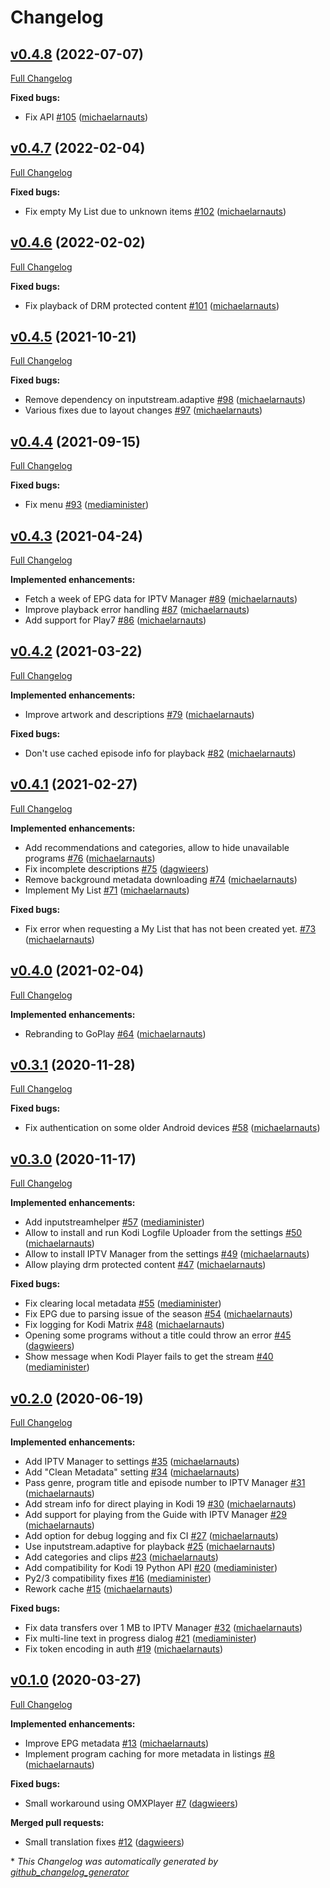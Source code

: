 # Changelog

## [v0.4.8](https://github.com/add-ons/plugin.video.viervijfzes/tree/v0.4.8) (2022-07-07)

[Full Changelog](https://github.com/add-ons/plugin.video.viervijfzes/compare/v0.4.7...v0.4.8)

**Fixed bugs:**

- Fix API [\#105](https://github.com/add-ons/plugin.video.viervijfzes/pull/105) ([michaelarnauts](https://github.com/michaelarnauts))

## [v0.4.7](https://github.com/add-ons/plugin.video.viervijfzes/tree/v0.4.7) (2022-02-04)

[Full Changelog](https://github.com/add-ons/plugin.video.viervijfzes/compare/v0.4.6...v0.4.7)

**Fixed bugs:**

- Fix empty My List due to unknown items [\#102](https://github.com/add-ons/plugin.video.viervijfzes/pull/102) ([michaelarnauts](https://github.com/michaelarnauts))

## [v0.4.6](https://github.com/add-ons/plugin.video.viervijfzes/tree/v0.4.6) (2022-02-02)

[Full Changelog](https://github.com/add-ons/plugin.video.viervijfzes/compare/v0.4.5...v0.4.6)

**Fixed bugs:**

- Fix playback of DRM protected content [\#101](https://github.com/add-ons/plugin.video.viervijfzes/pull/101) ([michaelarnauts](https://github.com/michaelarnauts))

## [v0.4.5](https://github.com/add-ons/plugin.video.viervijfzes/tree/v0.4.5) (2021-10-21)

[Full Changelog](https://github.com/add-ons/plugin.video.viervijfzes/compare/v0.4.4...v0.4.5)

**Fixed bugs:**

- Remove dependency on inputstream.adaptive [\#98](https://github.com/add-ons/plugin.video.viervijfzes/pull/98) ([michaelarnauts](https://github.com/michaelarnauts))
- Various fixes due to layout changes [\#97](https://github.com/add-ons/plugin.video.viervijfzes/pull/97) ([michaelarnauts](https://github.com/michaelarnauts))

## [v0.4.4](https://github.com/add-ons/plugin.video.viervijfzes/tree/v0.4.4) (2021-09-15)

[Full Changelog](https://github.com/add-ons/plugin.video.viervijfzes/compare/v0.4.3...v0.4.4)

**Fixed bugs:**

- Fix menu [\#93](https://github.com/add-ons/plugin.video.viervijfzes/pull/93) ([mediaminister](https://github.com/mediaminister))

## [v0.4.3](https://github.com/add-ons/plugin.video.viervijfzes/tree/v0.4.3) (2021-04-24)

[Full Changelog](https://github.com/add-ons/plugin.video.viervijfzes/compare/v0.4.2...v0.4.3)

**Implemented enhancements:**

- Fetch a week of EPG data for IPTV Manager [\#89](https://github.com/add-ons/plugin.video.viervijfzes/pull/89) ([michaelarnauts](https://github.com/michaelarnauts))
- Improve playback error handling [\#87](https://github.com/add-ons/plugin.video.viervijfzes/pull/87) ([michaelarnauts](https://github.com/michaelarnauts))
- Add support for Play7 [\#86](https://github.com/add-ons/plugin.video.viervijfzes/pull/86) ([michaelarnauts](https://github.com/michaelarnauts))

## [v0.4.2](https://github.com/add-ons/plugin.video.viervijfzes/tree/v0.4.2) (2021-03-22)

[Full Changelog](https://github.com/add-ons/plugin.video.viervijfzes/compare/v0.4.1...v0.4.2)

**Implemented enhancements:**

- Improve artwork and descriptions [\#79](https://github.com/add-ons/plugin.video.viervijfzes/pull/79) ([michaelarnauts](https://github.com/michaelarnauts))

**Fixed bugs:**

- Don't use cached episode info for playback [\#82](https://github.com/add-ons/plugin.video.viervijfzes/pull/82) ([michaelarnauts](https://github.com/michaelarnauts))

## [v0.4.1](https://github.com/add-ons/plugin.video.viervijfzes/tree/v0.4.1) (2021-02-27)

[Full Changelog](https://github.com/add-ons/plugin.video.viervijfzes/compare/v0.4.0...v0.4.1)

**Implemented enhancements:**

- Add recommendations and categories, allow to hide unavailable programs [\#76](https://github.com/add-ons/plugin.video.viervijfzes/pull/76) ([michaelarnauts](https://github.com/michaelarnauts))
- Fix incomplete descriptions [\#75](https://github.com/add-ons/plugin.video.viervijfzes/pull/75) ([dagwieers](https://github.com/dagwieers))
- Remove background metadata downloading [\#74](https://github.com/add-ons/plugin.video.viervijfzes/pull/74) ([michaelarnauts](https://github.com/michaelarnauts))
- Implement My List [\#71](https://github.com/add-ons/plugin.video.viervijfzes/pull/71) ([michaelarnauts](https://github.com/michaelarnauts))

**Fixed bugs:**

- Fix error when requesting a My List that has not been created yet. [\#73](https://github.com/add-ons/plugin.video.viervijfzes/pull/73) ([michaelarnauts](https://github.com/michaelarnauts))

## [v0.4.0](https://github.com/add-ons/plugin.video.viervijfzes/tree/v0.4.0) (2021-02-04)

[Full Changelog](https://github.com/add-ons/plugin.video.viervijfzes/compare/v0.3.1...v0.4.0)

**Implemented enhancements:**

- Rebranding to GoPlay [\#64](https://github.com/add-ons/plugin.video.viervijfzes/pull/64) ([michaelarnauts](https://github.com/michaelarnauts))

## [v0.3.1](https://github.com/add-ons/plugin.video.viervijfzes/tree/v0.3.1) (2020-11-28)

[Full Changelog](https://github.com/add-ons/plugin.video.viervijfzes/compare/v0.3.0...v0.3.1)

**Fixed bugs:**

- Fix authentication on some older Android devices [\#58](https://github.com/add-ons/plugin.video.viervijfzes/pull/58) ([michaelarnauts](https://github.com/michaelarnauts))

## [v0.3.0](https://github.com/add-ons/plugin.video.viervijfzes/tree/v0.3.0) (2020-11-17)

[Full Changelog](https://github.com/add-ons/plugin.video.viervijfzes/compare/v0.2.0...v0.3.0)

**Implemented enhancements:**

- Add inputstreamhelper [\#57](https://github.com/add-ons/plugin.video.viervijfzes/pull/57) ([mediaminister](https://github.com/mediaminister))
- Allow to install and run Kodi Logfile Uploader from the settings [\#50](https://github.com/add-ons/plugin.video.viervijfzes/pull/50) ([michaelarnauts](https://github.com/michaelarnauts))
- Allow to install IPTV Manager from the settings [\#49](https://github.com/add-ons/plugin.video.viervijfzes/pull/49) ([michaelarnauts](https://github.com/michaelarnauts))
- Allow playing drm protected content [\#47](https://github.com/add-ons/plugin.video.viervijfzes/pull/47) ([michaelarnauts](https://github.com/michaelarnauts))

**Fixed bugs:**

- Fix clearing local metadata [\#55](https://github.com/add-ons/plugin.video.viervijfzes/pull/55) ([mediaminister](https://github.com/mediaminister))
- Fix EPG due to parsing issue of the season [\#54](https://github.com/add-ons/plugin.video.viervijfzes/pull/54) ([michaelarnauts](https://github.com/michaelarnauts))
- Fix logging for Kodi Matrix [\#48](https://github.com/add-ons/plugin.video.viervijfzes/pull/48) ([michaelarnauts](https://github.com/michaelarnauts))
- Opening some programs without a title could throw an error [\#45](https://github.com/add-ons/plugin.video.viervijfzes/pull/45) ([dagwieers](https://github.com/dagwieers))
- Show message when Kodi Player fails to get the stream [\#40](https://github.com/add-ons/plugin.video.viervijfzes/pull/40) ([mediaminister](https://github.com/mediaminister))

## [v0.2.0](https://github.com/add-ons/plugin.video.viervijfzes/tree/v0.2.0) (2020-06-19)

[Full Changelog](https://github.com/add-ons/plugin.video.viervijfzes/compare/v0.1.0...v0.2.0)

**Implemented enhancements:**

- Add IPTV Manager to settings [\#35](https://github.com/add-ons/plugin.video.viervijfzes/pull/35) ([michaelarnauts](https://github.com/michaelarnauts))
- Add "Clean Metadata" setting [\#34](https://github.com/add-ons/plugin.video.viervijfzes/pull/34) ([michaelarnauts](https://github.com/michaelarnauts))
- Pass genre, program title and episode number to IPTV Manager [\#31](https://github.com/add-ons/plugin.video.viervijfzes/pull/31) ([michaelarnauts](https://github.com/michaelarnauts))
- Add stream info for direct playing in Kodi 19 [\#30](https://github.com/add-ons/plugin.video.viervijfzes/pull/30) ([michaelarnauts](https://github.com/michaelarnauts))
- Add support for playing from the Guide with IPTV Manager [\#29](https://github.com/add-ons/plugin.video.viervijfzes/pull/29) ([michaelarnauts](https://github.com/michaelarnauts))
- Add option for debug logging and fix CI [\#27](https://github.com/add-ons/plugin.video.viervijfzes/pull/27) ([michaelarnauts](https://github.com/michaelarnauts))
- Use inputstream.adaptive for playback [\#25](https://github.com/add-ons/plugin.video.viervijfzes/pull/25) ([michaelarnauts](https://github.com/michaelarnauts))
- Add categories and clips [\#23](https://github.com/add-ons/plugin.video.viervijfzes/pull/23) ([michaelarnauts](https://github.com/michaelarnauts))
- Add compatibility for Kodi 19 Python API [\#20](https://github.com/add-ons/plugin.video.viervijfzes/pull/20) ([mediaminister](https://github.com/mediaminister))
- Py2/3 compatibility fixes [\#16](https://github.com/add-ons/plugin.video.viervijfzes/pull/16) ([mediaminister](https://github.com/mediaminister))
- Rework cache [\#15](https://github.com/add-ons/plugin.video.viervijfzes/pull/15) ([michaelarnauts](https://github.com/michaelarnauts))

**Fixed bugs:**

- Fix data transfers over 1 MB to IPTV Manager [\#32](https://github.com/add-ons/plugin.video.viervijfzes/pull/32) ([michaelarnauts](https://github.com/michaelarnauts))
- Fix multi-line text in progress dialog [\#21](https://github.com/add-ons/plugin.video.viervijfzes/pull/21) ([mediaminister](https://github.com/mediaminister))
- Fix token encoding in auth [\#19](https://github.com/add-ons/plugin.video.viervijfzes/pull/19) ([michaelarnauts](https://github.com/michaelarnauts))

## [v0.1.0](https://github.com/add-ons/plugin.video.viervijfzes/tree/v0.1.0) (2020-03-27)

[Full Changelog](https://github.com/add-ons/plugin.video.viervijfzes/compare/89f55f70b017d0add645d1e1d88f0ce8192d11c4...v0.1.0)

**Implemented enhancements:**

- Improve EPG metadata [\#13](https://github.com/add-ons/plugin.video.viervijfzes/pull/13) ([michaelarnauts](https://github.com/michaelarnauts))
- Implement program caching for more metadata in listings [\#8](https://github.com/add-ons/plugin.video.viervijfzes/pull/8) ([michaelarnauts](https://github.com/michaelarnauts))

**Fixed bugs:**

- Small workaround using OMXPlayer [\#7](https://github.com/add-ons/plugin.video.viervijfzes/pull/7) ([dagwieers](https://github.com/dagwieers))

**Merged pull requests:**

- Small translation fixes [\#12](https://github.com/add-ons/plugin.video.viervijfzes/pull/12) ([dagwieers](https://github.com/dagwieers))



\* *This Changelog was automatically generated by [github_changelog_generator](https://github.com/github-changelog-generator/github-changelog-generator)*

